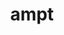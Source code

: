 ---
title: "ampt"
layout: cache
categories: [package, develop]
meta: {"versions": ["2.26-t9b_atlas"], "compilers": ["gcc@=11.4.0"], "oss": ["ubuntu22.04"], "platforms": ["linux"], "targets": ["x86_64_v3"], "stacks": ["hep", "root"], "num_specs": 2, "num_specs_by_stack": {"hep": 2, "root": 2}}
spec_details: [{"hash": "n2byl5qkox7zksvht3l5evbfbtfbjcce", "compiler": "gcc@=11.4.0", "versions": ["2.26-t9b_atlas"], "os": "ubuntu22.04", "platform": "linux", "target": "x86_64_v3", "variants": ["build_system=makefile", "patches=7a9a4f1"], "stacks": ["hep", "root"], "size": "-", "tarball": "https://binaries.spack.io/develop/build_cache/linux-ubuntu22.04-x86_64_v3/gcc-11.4.0/ampt-2.26-t9b_atlas/linux-ubuntu22.04-x86_64_v3-gcc-11.4.0-ampt-2.26-t9b_atlas-n2byl5qkox7zksvht3l5evbfbtfbjcce.spack"}, {"hash": "uscxcifqu5ajfhggixuphti52bwbl4mp", "compiler": "gcc@=11.4.0", "versions": ["2.26-t9b_atlas"], "os": "ubuntu22.04", "platform": "linux", "target": "x86_64_v3", "variants": ["build_system=makefile", "patches=7a9a4f1"], "stacks": ["hep", "root"], "size": "-", "tarball": "https://binaries.spack.io/develop/build_cache/linux-ubuntu22.04-x86_64_v3/gcc-11.4.0/ampt-2.26-t9b_atlas/linux-ubuntu22.04-x86_64_v3-gcc-11.4.0-ampt-2.26-t9b_atlas-uscxcifqu5ajfhggixuphti52bwbl4mp.spack"}]
---
